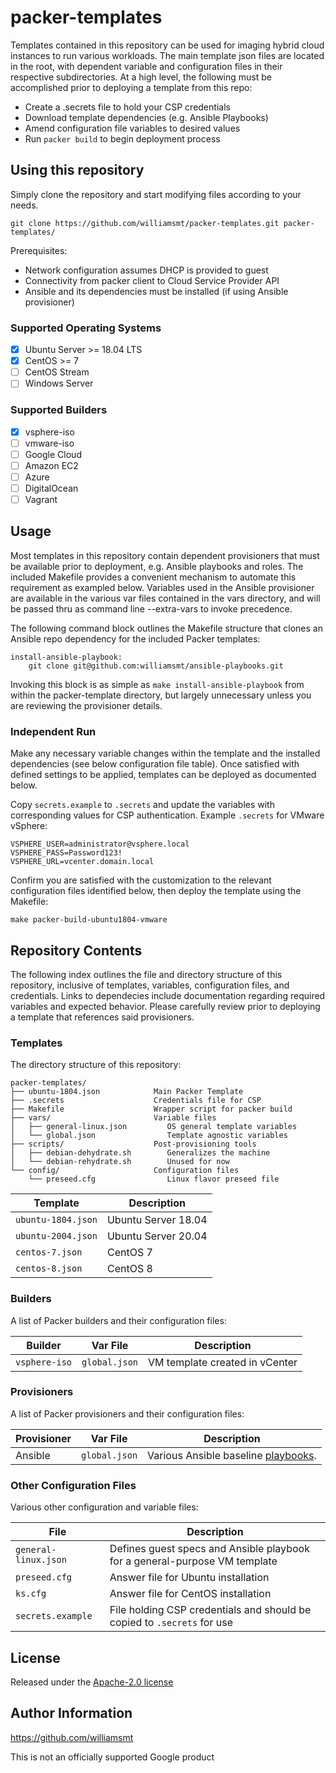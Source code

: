# packer-templates

Templates contained in this repository can be used for imaging hybrid cloud instances to run various workloads. The main template json files are located in the root, with dependent variable and configuration files in their respective subdirectories. At a high level, the following must be accomplished prior to deploying a template from this repo:

- Create a .secrets file to hold your CSP credentials
- Download template dependencies (e.g. Ansible Playbooks)
- Amend configuration file variables to desired values
- Run `packer build` to begin deployment process

## Using this repository

Simply clone the repository and start modifying files according to your needs.

```
git clone https://github.com/williamsmt/packer-templates.git packer-templates/
```

Prerequisites:
- Network configuration assumes DHCP is provided to guest
- Connectivity from packer client to Cloud Service Provider API
- Ansible and its dependencies must be installed (if using Ansible provisioner)

### Supported Operating Systems

- [x] Ubuntu Server >= 18.04 LTS
- [x] CentOS >= 7
- [ ] CentOS Stream
- [ ] Windows Server

### Supported Builders

- [x] vsphere-iso
- [ ] vmware-iso
- [ ] Google Cloud
- [ ] Amazon EC2
- [ ] Azure
- [ ] DigitalOcean
- [ ] Vagrant

## Usage

Most templates in this repository contain dependent provisioners that must be available prior to deployment, e.g. Ansible playbooks and roles. The included Makefile provides a convenient mechanism to automate this requirement as exampled below. Variables used in the Ansible provisioner are available in the various var files contained in the vars directory, and will be passed thru as command line --extra-vars to invoke precedence.

The following command block outlines the Makefile structure that clones an Ansible repo dependency for the included Packer templates:

```
install-ansible-playbook:
	git clone git@github.com:williamsmt/ansible-playbooks.git
```

Invoking this block is as simple as `make install-ansible-playbook` from within the packer-template directory, but largely unnecessary unless you are reviewing the provisioner details.

### Independent Run

Make any necessary variable changes within the template and the installed dependencies (see below configuration file table). Once satisfied with defined settings to be applied, templates can be deployed as documented below.

Copy `secrets.example` to `.secrets` and update the variables with corresponding values for CSP authentication. Example `.secrets` for VMware vSphere:

```
VSPHERE_USER=administrator@vsphere.local
VSPHERE_PASS=Password123!
VSPHERE_URL=vcenter.domain.local
```

Confirm you are satisfied with the customization to the relevant configuration files identified below, then deploy the template using the Makefile:

`make packer-build-ubuntu1804-vmware`

## Repository Contents

The following index outlines the file and directory structure of this repository, inclusive of templates, variables, configuration files, and credentials. Links to dependecies include documentation regarding required variables and expected behavior. Please carefully review prior to deploying a template that references said provisioners.

### Templates

The directory structure of this repository:

```
packer-templates/
├── ubuntu-1804.json            Main Packer Template
├── .secrets                    Credentials file for CSP
├── Makefile                    Wrapper script for packer build
├── vars/                       Variable files
│   ├── general-linux.json         OS general template variables
│   └── global.json                Template agnostic variables
├── scripts/                    Post-provisioning tools
│   ├── debian-dehydrate.sh        Generalizes the machine
│   └── debian-rehydrate.sh        Unused for now
└── config/                     Configuration files
    └── preseed.cfg                Linux flavor preseed file
```

Template | Description
-------- | -----------
`ubuntu-1804.json` | Ubuntu Server 18.04
`ubuntu-2004.json` | Ubuntu Server 20.04
`centos-7.json` | CentOS 7
`centos-8.json` | CentOS 8

### Builders

A list of Packer builders and their configuration files:

Builder | Var File | Description
------- | -------- | -----------
`vsphere-iso` | `global.json` | VM template created in vCenter

### Provisioners

A list of Packer provisioners and their configuration files:

Provisioner | Var File | Description
----------- | -------- | -----------
Ansible | `global.json` | Various Ansible baseline [playbooks](https://github.com/williamsmt/ansible-playbooks).

### Other Configuration Files

Various other configuration and variable files:

File | Description
--- | ---
`general-linux.json` | Defines guest specs and Ansible playbook for a general-purpose VM template
`preseed.cfg` | Answer file for Ubuntu installation
`ks.cfg` | Answer file for CentOS installation
`secrets.example` | File holding CSP credentials and should be copied to `.secrets` for use

## License

Released under the [Apache-2.0 license](LICENSE)

## Author Information

https://github.com/williamsmt

This is not an officially supported Google product